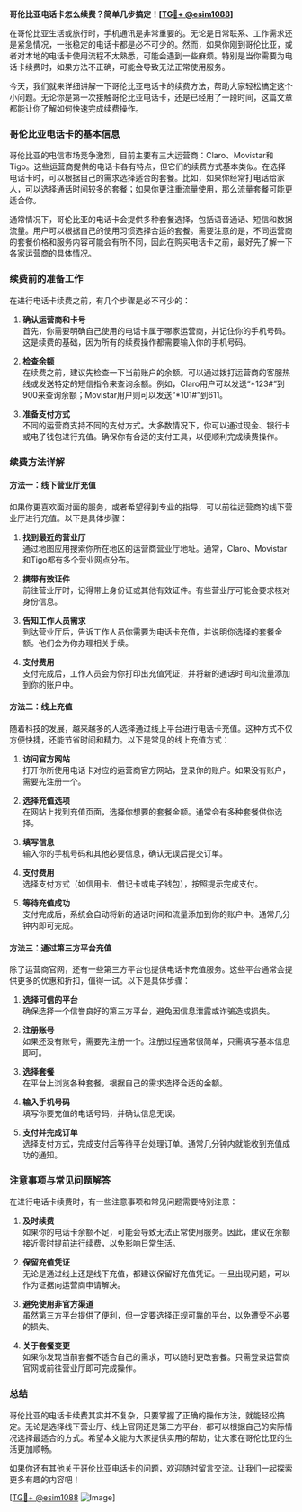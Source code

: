 **哥伦比亚电话卡怎么续费？简单几步搞定！[[TG💪+ @esim1088](https://t.me/s/esim1088)]**

在哥伦比亚生活或旅行时，手机通讯是非常重要的。无论是日常联系、工作需求还是紧急情况，一张稳定的电话卡都是必不可少的。然而，如果你刚到哥伦比亚，或者对本地的电话卡使用流程不太熟悉，可能会遇到一些麻烦。特别是当你需要为电话卡续费时，如果方法不正确，可能会导致无法正常使用服务。

今天，我们就来详细讲解一下哥伦比亚电话卡的续费方法，帮助大家轻松搞定这个小问题。无论你是第一次接触哥伦比亚电话卡，还是已经用了一段时间，这篇文章都能让你了解如何快速完成续费操作。

### 哥伦比亚电话卡的基本信息

哥伦比亚的电信市场竞争激烈，目前主要有三大运营商：Claro、Movistar和Tigo。这些运营商提供的电话卡各有特点，但它们的续费方式基本类似。在选择电话卡时，可以根据自己的需求选择适合的套餐。比如，如果你经常打电话给家人，可以选择通话时间较多的套餐；如果你更注重流量使用，那么流量套餐可能更适合你。

通常情况下，哥伦比亚的电话卡会提供多种套餐选择，包括语音通话、短信和数据流量。用户可以根据自己的使用习惯选择合适的套餐。需要注意的是，不同运营商的套餐价格和服务内容可能会有所不同，因此在购买电话卡之前，最好先了解一下各家运营商的具体情况。

### 续费前的准备工作

在进行电话卡续费之前，有几个步骤是必不可少的：

1. **确认运营商和卡号**  
   首先，你需要明确自己使用的电话卡属于哪家运营商，并记住你的手机号码。这是续费的基础，因为所有的续费操作都需要输入你的手机号码。

2. **检查余额**  
   在续费之前，建议先检查一下当前账户的余额。可以通过拨打运营商的客服热线或发送特定的短信指令来查询余额。例如，Claro用户可以发送“*123#”到900来查询余额；Movistar用户则可以发送“*101#”到611。

3. **准备支付方式**  
   不同的运营商支持不同的支付方式。大多数情况下，你可以通过现金、银行卡或电子钱包进行充值。确保你有合适的支付工具，以便顺利完成续费操作。

### 续费方法详解

#### 方法一：线下营业厅充值

如果你更喜欢面对面的服务，或者希望得到专业的指导，可以前往运营商的线下营业厅进行充值。以下是具体步骤：

1. **找到最近的营业厅**  
   通过地图应用搜索你所在地区的运营商营业厅地址。通常，Claro、Movistar和Tigo都有多个营业网点分布。

2. **携带有效证件**  
   前往营业厅时，记得带上身份证或其他有效证件。有些营业厅可能会要求核对身份信息。

3. **告知工作人员需求**  
   到达营业厅后，告诉工作人员你需要为电话卡充值，并说明你选择的套餐金额。他们会为你办理相关手续。

4. **支付费用**  
   支付完成后，工作人员会为你打印出充值凭证，并将新的通话时间和流量添加到你的账户中。

#### 方法二：线上充值

随着科技的发展，越来越多的人选择通过线上平台进行电话卡充值。这种方式不仅方便快捷，还能节省时间和精力。以下是常见的线上充值方式：

1. **访问官方网站**  
   打开你所使用电话卡对应的运营商官方网站，登录你的账户。如果没有账户，需要先注册一个。

2. **选择充值选项**  
   在网站上找到充值页面，选择你想要的套餐金额。通常会有多种套餐供你选择。

3. **填写信息**  
   输入你的手机号码和其他必要信息，确认无误后提交订单。

4. **支付费用**  
   选择支付方式（如信用卡、借记卡或电子钱包），按照提示完成支付。

5. **等待充值成功**  
   支付完成后，系统会自动将新的通话时间和流量添加到你的账户中。通常几分钟内即可完成。

#### 方法三：通过第三方平台充值

除了运营商官网，还有一些第三方平台也提供电话卡充值服务。这些平台通常会提供更多的优惠和折扣，值得一试。以下是具体步骤：

1. **选择可信的平台**  
   确保选择一个信誉良好的第三方平台，避免因信息泄露或诈骗造成损失。

2. **注册账号**  
   如果还没有账号，需要先注册一个。注册过程通常很简单，只需填写基本信息即可。

3. **选择套餐**  
   在平台上浏览各种套餐，根据自己的需求选择合适的金额。

4. **输入手机号码**  
   填写你要充值的电话号码，并确认信息无误。

5. **支付并完成订单**  
   选择支付方式，完成支付后等待平台处理订单。通常几分钟内就能收到充值成功的通知。

### 注意事项与常见问题解答

在进行电话卡续费时，有一些注意事项和常见问题需要特别注意：

1. **及时续费**  
   如果你的电话卡余额不足，可能会导致无法正常使用服务。因此，建议在余额接近零时提前进行续费，以免影响日常生活。

2. **保留充值凭证**  
   无论是通过线上还是线下充值，都建议保留好充值凭证。一旦出现问题，可以作为证据向运营商申请解决。

3. **避免使用非官方渠道**  
   虽然第三方平台提供了便利，但一定要选择正规可靠的平台，以免遭受不必要的损失。

4. **关于套餐变更**  
   如果你发现当前套餐不适合自己的需求，可以随时更改套餐。只需登录运营商官网或前往营业厅即可完成操作。

### 总结

哥伦比亚的电话卡续费其实并不复杂，只要掌握了正确的操作方法，就能轻松搞定。无论是选择线下营业厅、线上官网还是第三方平台，都可以根据自己的实际情况选择最适合的方式。希望本文能为大家提供实用的帮助，让大家在哥伦比亚的生活更加顺畅。

如果你还有其他关于哥伦比亚电话卡的问题，欢迎随时留言交流。让我们一起探索更多有趣的内容吧！

[[TG💪+ @esim1088](https://t.me/s/esim1088) ![Image](https://i.postimg.cc/4NQfJmqS/Snipaste-2025-05-13-00-14-12.png)]